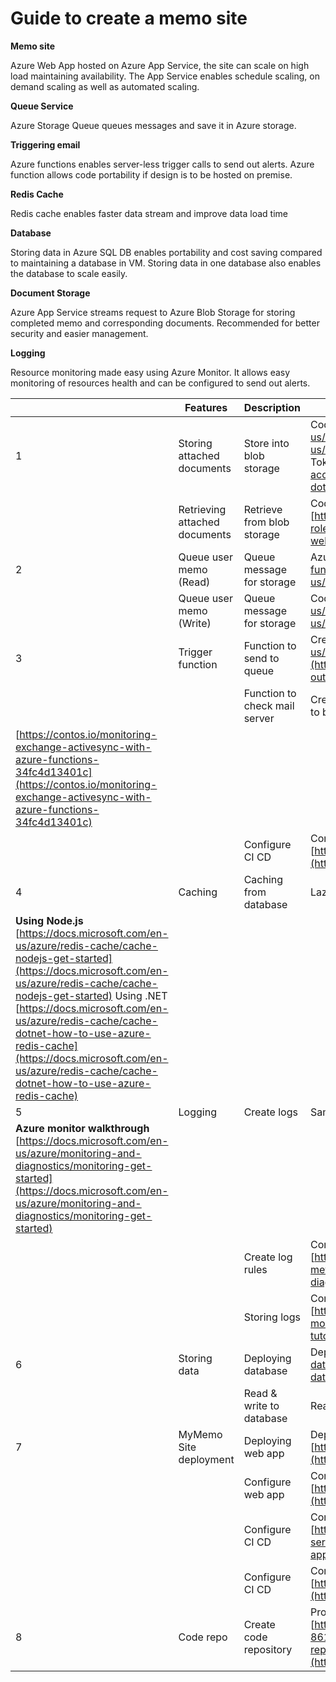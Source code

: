 # Guide to create a memo site

**Memo site**

Azure Web App hosted on Azure App Service, the site can scale on high load maintaining availability. The App Service enables schedule scaling, on demand scaling as well as automated scaling.

**Queue Service**

Azure Storage Queue queues messages and save it in Azure storage.

**Triggering email**

Azure functions enables server-less trigger calls to send out alerts. Azure function allows code portability if design is to be hosted on premise.

**Redis Cache**

Redis cache enables faster data stream and improve data load time

**Database**

Storing data in Azure SQL DB enables portability and cost saving compared to maintaining a database in VM. Storing data in one database also enables the database to scale easily.

**Document Storage**

Azure App Service streams request to Azure Blob Storage for storing completed memo and corresponding documents. Recommended for better security and easier management.

**Logging**

Resource monitoring made easy using Azure Monitor. It allows easy monitoring of resources health and can be configured to send out alerts.

|   | **Features** | **Description** | **Tasks** |
| --- | --- | --- | --- |
| 1 | Storing attached documents | Store into blob storage | Code to authenticate, verify and store using REST API [https://docs.microsoft.com/en-us/azure/storage/common/storage-rest-api-auth](https://docs.microsoft.com/en-us/azure/storage/common/storage-rest-api-auth) Alternatively, you can use Shared Access Token SAS [https://docs.microsoft.com/en-us/azure/storage/common/storage-dotnet-shared-access-signature-part-1](https://docs.microsoft.com/en-us/azure/storage/common/storage-dotnet-shared-access-signature-part-1) |
|   | Retrieving attached documents | Retrieve from blob storage | Code to allow authenticated user to read document file from blob storage (HTTP Handler) [https://farooqmdotcom.wordpress.com/2012/09/06/http-handlers-and-windows-azure-web-roles](https://farooqmdotcom.wordpress.com/2012/09/06/http-handlers-and-windows-azure-web-roles) |
| 2 | Queue user memo (Read) | Queue message for storage | Azure function to read message from queue [https://docs.microsoft.com/en-us/azure/azure-functions/functions-create-storage-queue-triggered-function](https://docs.microsoft.com/en-us/azure/azure-functions/functions-create-storage-queue-triggered-function) |
|   | Queue user memo (Write) | Queue message for storage | Code to send message to queue, verify &amp; store in Azure storage [https://docs.microsoft.com/en-us/azure/architecture/best-practices/retry-service-specific](https://docs.microsoft.com/en-us/azure/architecture/best-practices/retry-service-specific)  |
| 3 | Trigger function | Function to send to queue | Create code to send message to Queue in an Azure Function [https://docs.microsoft.com/en-us/azure/azure-functions/functions-integrate-storage-queue-output-binding](https://docs.microsoft.com/en-us/azure/azure-functions/functions-integrate-storage-queue-output-binding) |
|   |   | Function to check mail server | Create a Timer based Azure function to &#39;check&#39; the mail Server.... Write to monitor. Business logic to be completed later
 [https://contos.io/monitoring-exchange-activesync-with-azure-functions-34fc4d13401c](https://contos.io/monitoring-exchange-activesync-with-azure-functions-34fc4d13401c) |
|   |   | Configure CI CD | Configure Continuous Integration deployment from Git for the Azure Functions [http://gaunacode.com/azure%20functions/ci/cd/devops/2018/01/02/CICDAzureFunctions.html](http://gaunacode.com/azure%20functions/ci/cd/devops/2018/01/02/CICDAzureFunctions.html) |
| 4 | Caching | Caching from database | Lazy load REDIS Cache from SQL DB
**Using Node.js** [https://docs.microsoft.com/en-us/azure/redis-cache/cache-nodejs-get-started](https://docs.microsoft.com/en-us/azure/redis-cache/cache-nodejs-get-started) Using .NET [https://docs.microsoft.com/en-us/azure/redis-cache/cache-dotnet-how-to-use-azure-redis-cache](https://docs.microsoft.com/en-us/azure/redis-cache/cache-dotnet-how-to-use-azure-redis-cache) |
| 5 | Logging | Create logs | Sample code to write to Azure Monitoring log from both Website and Azure function
**Azure monitor walkthrough** [https://docs.microsoft.com/en-us/azure/monitoring-and-diagnostics/monitoring-get-started](https://docs.microsoft.com/en-us/azure/monitoring-and-diagnostics/monitoring-get-started) |
|   |   | Create log rules | Configure example Monitoring rules and alerts in Azure Monitoring  **Creating an alert** [https://docs.microsoft.com/en-us/azure/monitoring-and-diagnostics/monitor-quick-resource-metric-alert-portal](https://docs.microsoft.com/en-us/azure/monitoring-and-diagnostics/monitor-quick-resource-metric-alert-portal) |
|   |   | Storing logs | Configure log storage in a container  **Archiving monitor data to storage** [https://docs.microsoft.com/en-us/azure/monitoring-and-diagnostics/monitor-tutorial-archive-monitoring-data](https://docs.microsoft.com/en-us/azure/monitoring-and-diagnostics/monitor-tutorial-archive-monitoring-data) |
| 6 | Storing data | Deploying database | Deploy DB to a Basic Elastic Pool for DevTest [https://docs.microsoft.com/en-us/azure/sql-database/sql-database-elastic-pool](https://docs.microsoft.com/en-us/azure/sql-database/sql-database-elastic-pool)  |
|   |   | Read &amp; write to database | Read &amp; write to DB with appropriate schema |
| 7 | MyMemo Site deployment | Deploying web app | Deploy App to Basic App Service with two instances  **Deploy with Git** [https://docs.microsoft.com/en-us/azure/app-service/app-service-deploy-local-git](https://docs.microsoft.com/en-us/azure/app-service/app-service-deploy-local-git)  |
|   |   | Configure web app | Configure app to have two deployments one for &#39;Development&#39; one for &#39;Staging&#39; [https://docs.microsoft.com/en-us/azure/app-service/web-sites-staged-publishing](https://docs.microsoft.com/en-us/azure/app-service/web-sites-staged-publishing) |
|   |   | Configure CI CD | Configure app to have continuous integration deployment for &#39;Development&#39; one for &#39;Staging&#39; [https://blogs.msdn.microsoft.com/mvpawardprogram/2017/05/16/deploy-app-azure-app-service/](https://blogs.msdn.microsoft.com/mvpawardprogram/2017/05/16/deploy-app-azure-app-service/) |
|   |   | Configure CI CD | Configure Continuous Integration deployment from Git for the Azure Web App [https://docs.microsoft.com/en-us/azure/app-service/web-sites-staged-publishing](https://docs.microsoft.com/en-us/azure/app-service/web-sites-staged-publishing) |
| 8 | Code repo | Create code repository | Provision and configure bitbucket for code repository and integration with Jenkins  **Bitbucket** [https://confluence.atlassian.com/get-started-with-bitbucket/set-up-a-repository-861178557.html](https://confluence.atlassian.com/get-started-with-bitbucket/set-up-a-repository-861178557.html) **Jenkins** [https://jenkins.io/doc/pipeline/tour/hello-world/](https://jenkins.io/doc/pipeline/tour/hello-world/)  |